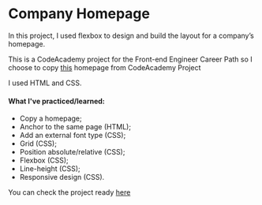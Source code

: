 # Company Homepage 

In this project, I used flexbox to design and build the layout for a company’s homepage.<br>

This is a CodeAcademy project for the Front-end Engineer Career Path so  I choose to copy [this](https://content.codecademy.com/PRO/independent-practice-projects/flexbox-business-site/example-site/index.html?_gl=1*99dcgn*_ga*NTEzNzQzNDM5OS4xNjY4MTYyMTI4*_ga_3LRZM6TM9L*MTY3MzUxNTI1Ny43NC4xLjE2NzM1MTUyNzkuMC4wLjA.#portfolio) homepage from CodeAcademy Project

I used HTML and CSS.

#### What I've practiced/learned:
- Copy a homepage;
- Anchor to the same page (HTML);
- Add an external font type (CSS);
- Grid (CSS);
- Position absolute/relative (CSS);
- Flexbox (CSS);
- Line-height (CSS);
- Responsive design (CSS).




You can check the project ready [here](https://yasmingsdm.github.io/companyhomepage/)
